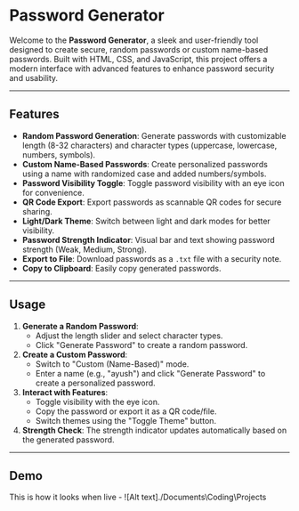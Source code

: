 # Password Generator

Welcome to the **Password Generator**, a sleek and user-friendly tool designed to create secure, random passwords or custom name-based passwords. Built with HTML, CSS, and JavaScript, this project offers a modern interface with advanced features to enhance password security and usability.

---

## Features
- **Random Password Generation**: Generate passwords with customizable length (8-32 characters) and character types (uppercase, lowercase, numbers, symbols).
- **Custom Name-Based Passwords**: Create personalized passwords using a name with randomized case and added numbers/symbols.
- **Password Visibility Toggle**: Toggle password visibility with an eye icon for convenience.
- **QR Code Export**: Export passwords as scannable QR codes for secure sharing.
- **Light/Dark Theme**: Switch between light and dark modes for better visibility.
- **Password Strength Indicator**: Visual bar and text showing password strength (Weak, Medium, Strong).
- **Export to File**: Download passwords as a `.txt` file with a security note.
- **Copy to Clipboard**: Easily copy generated passwords.

---

## Usage
1. **Generate a Random Password**:
   - Adjust the length slider and select character types.
   - Click "Generate Password" to create a random password.
2. **Create a Custom Password**:
   - Switch to "Custom (Name-Based)" mode.
   - Enter a name (e.g., "ayush") and click "Generate Password" to create a personalized password.
3. **Interact with Features**:
   - Toggle visibility with the eye icon.
   - Copy the password or export it as a QR code/file.
   - Switch themes using the "Toggle Theme" button.
4. **Strength Check**: The strength indicator updates automatically based on the generated password.

---

## Demo
This is how it looks when live - 
![Alt text]./Documents\Coding\Projects
